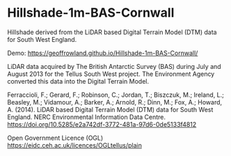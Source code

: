 # Hillshade-1m-BAS-Cornwall

Hillshade derived from the LiDAR based Digital Terrain Model (DTM) data for South West England.

Demo: https://geoffrowland.github.io/Hillshade-1m-BAS-Cornwall/

LiDAR data acquired by The British Antarctic Survey (BAS) during July and August 2013 for the Tellus South West project. 
The Environment Agency converted this data into the Digital Terrain Model.

Ferraccioli, F.; Gerard, F.; Robinson, C.; Jordan, T.; Biszczuk, M.; Ireland, L.; Beasley, M.; Vidamour, A.; Barker, A.; Arnold, R.; Dinn, M.; Fox, A.; Howard, A. (2014). 
LiDAR based Digital Terrain Model (DTM) data for South West England. NERC Environmental Information Data Centre.
https://doi.org/10.5285/e2a742df-3772-481a-97d6-0de5133f4812

Open Government Licence (OGL)
https://eidc.ceh.ac.uk/licences/OGLtellus/plain
